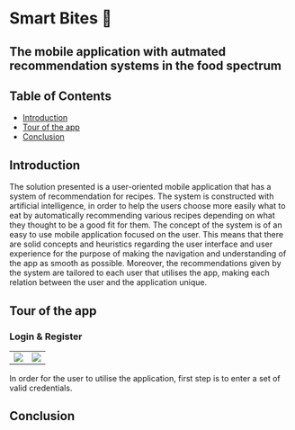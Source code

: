 # Smart Bites 🥧
## The mobile application with autmated recommendation systems in the food spectrum

## Table of Contents
* [Introduction](#introduction)
* [Tour of the app](#tour-of-the-app)
* [Conclusion](#conclusion)

## Introduction
The solution presented is a user-oriented mobile application that has a system of recommendation for recipes. The system is constructed with artificial intelligence, in order to help the users choose more easily what to eat by automatically recommending various recipes depending on what they thought to be a good fit for them.
The concept of the system is of an easy to use mobile application focused on the user. This means that there are solid concepts and heuristics regarding the user interface and user experience for the purpose of making the navigation and understanding of the app as smooth as possible. Moreover, the recommendations given by the system are tailored to each user that utilises the app, making each relation between the user and the application unique.

## Tour of the app

### Login & Register
<table style="margin-left:auto;margin-right:auto;">
  <tr>
   <td> <img src="./Mokups/Login.png"> </td>
   <td> <img src="./Mockups/Register.png"> </td>
 </tr> 
</table>
In order for the user to utilise the application, first step is to enter a set of valid credentials. 

## Conclusion
